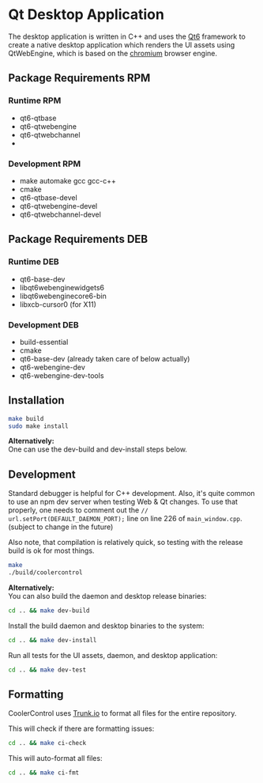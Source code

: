 # Qt Desktop Application

The desktop application is written in C++ and uses the [Qt6](https://www.qt.io/product/qt6)
framework to create a native desktop application which renders the UI assets using QtWebEngine,
which is based on the [chromium](https://www.chromium.org/) browser engine.

## Package Requirements RPM

### Runtime RPM

- qt6-qtbase
- qt6-qtwebengine
- qt6-qtwebchannel
-

### Development RPM

- make automake gcc gcc-c++
- cmake
- qt6-qtbase-devel
- qt6-qtwebengine-devel
- qt6-qtwebchannel-devel

## Package Requirements DEB

### Runtime DEB

- qt6-base-dev
- libqt6webenginewidgets6
- libqt6webenginecore6-bin
- libxcb-cursor0 (for X11)

### Development DEB

- build-essential
- cmake
- qt6-base-dev (already taken care of below actually)
- qt6-webengine-dev
- qt6-webengine-dev-tools

## Installation

```bash
make build
sudo make install
```

**Alternatively:**  
One can use the dev-build and dev-install steps below.

## Development

Standard debugger is helpful for C++ development. Also, it's quite common to use an npm dev server
when testing Web & Qt changes. To use that properly, one needs to comment out the
`// url.setPort(DEFAULT_DAEMON_PORT);` line on line 226 of `main_window.cpp`. (subject to change in
the future)

Also note, that compilation is relatively quick, so testing with the release build is ok for most
things.

```bash
make
./build/coolercontrol
```

**Alternatively:**  
You can also build the daemon and desktop release binaries:

```bash
cd .. && make dev-build
```

Install the build daemon and desktop binaries to the system:

```bash
cd .. && make dev-install
```

Run all tests for the UI assets, daemon, and desktop application:

```bash
cd .. && make dev-test
```

## Formatting

CoolerControl uses [Trunk.io](https://github.com/trunk-io) to format all files for the entire
repository.

This will check if there are formatting issues:

```bash
cd .. && make ci-check
```

This will auto-format all files:

```bash
cd .. && make ci-fmt
```
